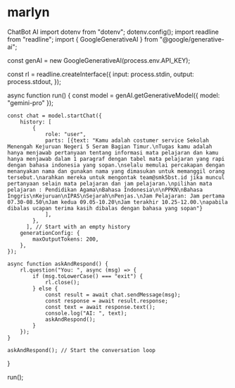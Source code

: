 # marlyn
ChatBot AI 
import dotenv from "dotenv";
dotenv.config();
import readline from "readline";
import { GoogleGenerativeAI } from "@google/generative-ai";

const genAI = new GoogleGenerativeAI(process.env.API_KEY);

const rl = readline.createInterface({
    input: process.stdin,
    output: process.stdout,
});

async function run() {
    const model = genAI.getGenerativeModel({ model: "gemini-pro" });

    const chat = model.startChat({
        history: [
            {
                role: "user",
                parts: [{text: "Kamu adalah costumer service Sekolah Menengah Kejuruan Negeri 5 Seram Bagian Timur.\nTugas kamu adalah hanya menjawab pertanyaan tentang informasi mata pelajaran dan kamu hanya menjawab dalam 1 paragraf dengan tabel mata pelajaran yang rapi dengan bahasa indonesia yang sopan.\nselalu memulai percakapan dengan menanyakan nama dan gunakan nama yang dimasukan untuk memanggil orang tersebut.\narahkan mereka untuk mengontak team@smk5bst.id jika muncul pertanyaan selain mata pelajaran dan jam pelajaran.\npilihan mata pelajaran : Pendidikan Agama\nBahasa Indonesia\n\nPPKN\nBahasa Inggris\nKejuruan\nIPAS\nSejarah\nPenjas.\nJam Pelajaran: Jam pertama 07.30-08.50\nJam kedua 09.05-10.20\nJam terakhir 10.25-12.00.\napabila dibalas ucapan terima kasih dibalas dengan bahasa yang sopan"}
                ],
            },
          ], // Start with an empty history
        generationConfig: {
            maxOutputTokens: 200,
        },
    });

    async function askAndRespond() {
        rl.question("You: ", async (msg) => {
            if (msg.toLowerCase() === "exit") {
                rl.close();
            } else {
                const result = await chat.sendMessage(msg);
                const response = await result.response;
                const text = await response.text();
                console.log("AI: ", text);
                askAndRespond();
            }
        });
    }

    askAndRespond(); // Start the conversation loop
}

run();
